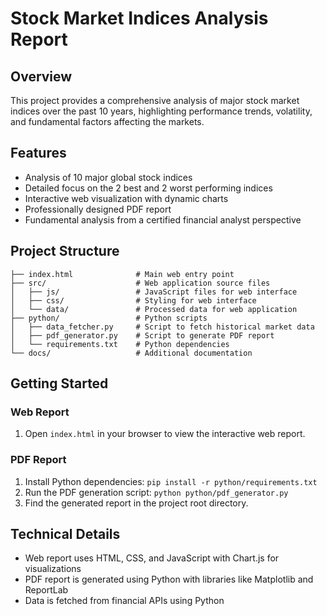 # Stock Market Indices Analysis Report

## Overview
This project provides a comprehensive analysis of major stock market indices over the past 10 years, highlighting performance trends, volatility, and fundamental factors affecting the markets.

## Features
- Analysis of 10 major global stock indices
- Detailed focus on the 2 best and 2 worst performing indices
- Interactive web visualization with dynamic charts
- Professionally designed PDF report
- Fundamental analysis from a certified financial analyst perspective

## Project Structure
```
├── index.html              # Main web entry point
├── src/                    # Web application source files
│   ├── js/                 # JavaScript files for web interface
│   ├── css/                # Styling for web interface
│   └── data/               # Processed data for web application
├── python/                 # Python scripts
│   ├── data_fetcher.py     # Script to fetch historical market data
│   ├── pdf_generator.py    # Script to generate PDF report
│   └── requirements.txt    # Python dependencies
└── docs/                   # Additional documentation
```

## Getting Started

### Web Report
1. Open `index.html` in your browser to view the interactive web report.

### PDF Report
1. Install Python dependencies: `pip install -r python/requirements.txt`
2. Run the PDF generation script: `python python/pdf_generator.py`
3. Find the generated report in the project root directory.

## Technical Details
- Web report uses HTML, CSS, and JavaScript with Chart.js for visualizations
- PDF report is generated using Python with libraries like Matplotlib and ReportLab
- Data is fetched from financial APIs using Python
